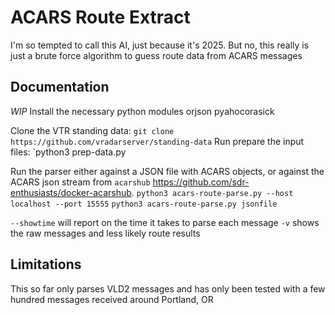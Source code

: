 # ACARS Route Extract

I'm so tempted to call this AI, just because it's 2025.
But no, this really is just a brute force algorithm to guess route data from ACARS messages

## Documentation

*WIP*
Install the necessary python modules
orjson
pyahocorasick

Clone the VTR standing data: `git clone https://github.com/vradarserver/standing-data`
Run prepare the input files: `python3 prep-data.py

Run the parser either against a JSON file with ACARS objects, or against the ACARS json stream from `acarshub` https://github.com/sdr-enthusiasts/docker-acarshub.
`python3 acars-route-parse.py --host localhost --port 15555`
`python3 acars-route-parse.py jsonfile`

`--showtime` will report on the time it takes to parse each message
`-v` shows the raw messages and less likely route results

## Limitations

This so far only parses VLD2 messages and has only been tested with a few hundred messages received around Portland, OR
